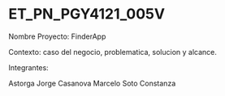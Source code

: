 # ET_PN_PGY4121_005V  

Nombre Proyecto: FinderApp

Contexto: caso del negocio, problematica, solucion y alcance.

Integrantes:

Astorga Jorge
Casanova Marcelo
Soto Constanza
